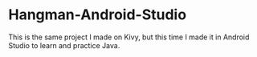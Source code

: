 # Hangman-Android-Studio
This is the same project I made on Kivy, but this time I made it in Android Studio to learn and practice Java.
